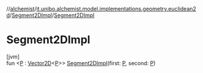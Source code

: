 //[alchemist](../../../index.md)/[it.unibo.alchemist.model.implementations.geometry.euclidean2d](../index.md)/[Segment2DImpl](index.md)/[Segment2DImpl](-segment2-d-impl.md)

# Segment2DImpl

[jvm]\
fun <[P](index.md) : [Vector2D](../../it.unibo.alchemist.model.interfaces.geometry/-vector2-d/index.md)<[P](index.md)>> [Segment2DImpl](-segment2-d-impl.md)(first: [P](index.md), second: [P](index.md))
